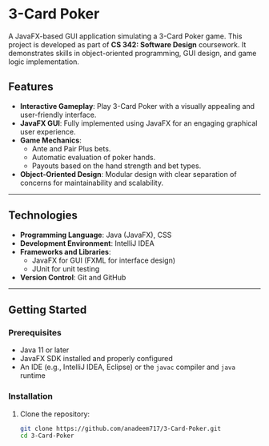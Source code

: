 # 3-Card Poker

A JavaFX-based GUI application simulating a 3-Card Poker game. This project is developed as part of **CS 342: Software Design** coursework. It demonstrates skills in object-oriented programming, GUI design, and game logic implementation.

## Features

- **Interactive Gameplay**: Play 3-Card Poker with a visually appealing and user-friendly interface.
- **JavaFX GUI**: Fully implemented using JavaFX for an engaging graphical user experience.
- **Game Mechanics**:
  - Ante and Pair Plus bets.
  - Automatic evaluation of poker hands.
  - Payouts based on the hand strength and bet types.
- **Object-Oriented Design**: Modular design with clear separation of concerns for maintainability and scalability.

---

## Technologies

- **Programming Language**: Java (JavaFX), CSS  
- **Development Environment**: IntelliJ IDEA  
- **Frameworks and Libraries**:  
  - JavaFX for GUI (FXML for interface design)   
  - JUnit for unit testing  
- **Version Control**: Git and GitHub  


---

## Getting Started

### Prerequisites

- Java 11 or later
- JavaFX SDK installed and properly configured
- An IDE (e.g., IntelliJ IDEA, Eclipse) or the `javac` compiler and `java` runtime

### Installation

1. Clone the repository:
   ```bash
   git clone https://github.com/anadeem717/3-Card-Poker.git
   cd 3-Card-Poker
